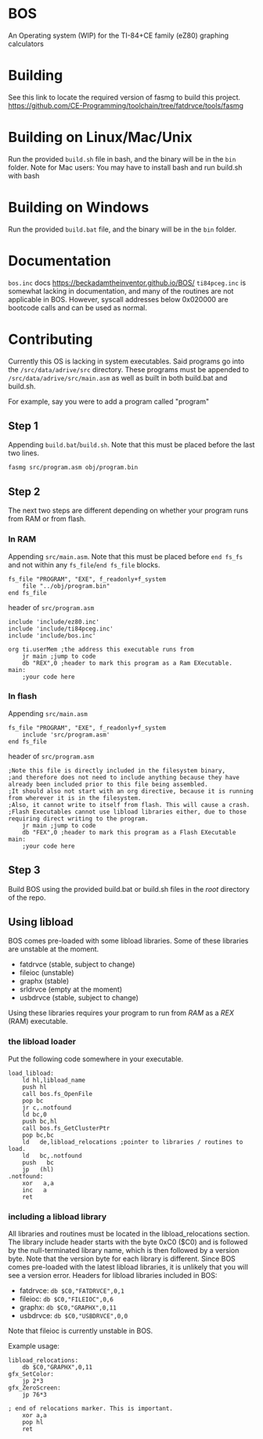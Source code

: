 # BOS
An Operating system (WIP) for the TI-84+CE family (eZ80) graphing calculators

# Building
See this link to locate the required version of fasmg to build this project.
https://github.com/CE-Programming/toolchain/tree/fatdrvce/tools/fasmg

# Building on Linux/Mac/Unix
Run the provided `build.sh` file in bash, and the binary will be in the `bin` folder.
Note for Mac users: You may have to install bash and run build.sh with bash

# Building on Windows
Run the provided `build.bat` file, and the binary will be in the `bin` folder.


# Documentation
`bos.inc` docs https://beckadamtheinventor.github.io/BOS/
`ti84pceg.inc` is somewhat lacking in documentation, and many of the routines are not applicable in BOS.
However, syscall addresses below 0x020000 are bootcode calls and can be used as normal.


# Contributing
Currently this OS is lacking in system executables. Said programs go into the `/src/data/adrive/src` directory.
These programs must be appended to `/src/data/adrive/src/main.asm` as well as built in both build.bat and build.sh.

For example, say you were to add a program called "program"

## Step 1
Appending `build.bat`/`build.sh`. Note that this must be placed before the last two lines.
```
fasmg src/program.asm obj/program.bin
```

## Step 2
The next two steps are different depending on whether your program runs from RAM or from flash.

### In RAM
Appending `src/main.asm`. Note that this must be placed before `end fs_fs` and not within any `fs_file`/`end fs_file` blocks.
```
fs_file "PROGRAM", "EXE", f_readonly+f_system
	file "../obj/program.bin"
end fs_file
```

header of `src/program.asm`
```
include 'include/ez80.inc'
include 'include/ti84pceg.inc'
include 'include/bos.inc'

org ti.userMem ;the address this executable runs from
	jr main ;jump to code
	db "REX",0 ;header to mark this program as a Ram EXecutable.
main:
	;your code here
```

### In flash
Appending `src/main.asm`
```
fs_file "PROGRAM", "EXE", f_readonly+f_system
	include 'src/program.asm'
end fs_file
```

header of `src/program.asm`
```
;Note this file is directly included in the filesystem binary,
;and therefore does not need to include anything because they have already been included prior to this file being assembled.
;It should also not start with an org directive, because it is running from wherever it is in the filesystem.
;Also, it cannot write to itself from flash. This will cause a crash.
;Flash Executables cannot use libload libraries either, due to those requiring direct writing to the program.
	jr main ;jump to code
	db "FEX",0 ;header to mark this program as a Flash EXecutable
main:
	;your code here
```

## Step 3
Build BOS using the provided build.bat or build.sh files in the *root* directory of the repo.

## Using libload
BOS comes pre-loaded with some libload libraries. Some of these libraries are unstable at the moment.
+ fatdrvce (stable, subject to change)
+ fileioc (unstable)
+ graphx (stable)
+ srldrvce (empty at the moment)
+ usbdrvce (stable, subject to change)

Using these libraries requires your program to run from *RAM* as a *REX* (RAM) executable.

### the libload loader
Put the following code somewhere in your executable.
```
load_libload:
	ld hl,libload_name
	push hl
	call bos.fs_OpenFile
	pop bc
	jr c,.notfound
	ld bc,0
	push bc,hl
	call bos.fs_GetClusterPtr
	pop bc,bc
	ld   de,libload_relocations ;pointer to libraries / routines to load.
	ld   bc,.notfound
	push   bc
	jp   (hl)
.notfound:
	xor   a,a
	inc   a
	ret
```

### including a libload library
All libraries and routines must be located in the libload_relocations section.
The library include header starts with the byte 0xC0 ($C0) and is followed by the null-terminated library name, which is then followed by a version byte.
Note that the version byte for each library is different. Since BOS comes pre-loaded with the latest libload libraries, it is unlikely that you will see a version error.
Headers for libload libraries included in BOS:
+ fatdrvce: `db $C0,"FATDRVCE",0,1`
+ fileioc: `db $C0,"FILEIOC",0,6`
+ graphx: `db $C0,"GRAPHX",0,11`
+ usbdrvce: `db $C0,"USBDRVCE",0,0`

Note that fileioc is currently unstable in BOS.

Example usage:
```
libload_relocations:
	db $C0,"GRAPHX",0,11
gfx_SetColor:
	jp 2*3
gfx_ZeroScreen:
	jp 76*3

; end of relocations marker. This is important.
	xor a,a
	pop hl
	ret

```

